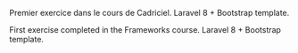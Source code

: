 
Premier exercice dans le cours de Cadriciel. Laravel 8 + Bootstrap template.

First exercise completed in the Frameworks course. Laravel 8 + Bootstrap template.
